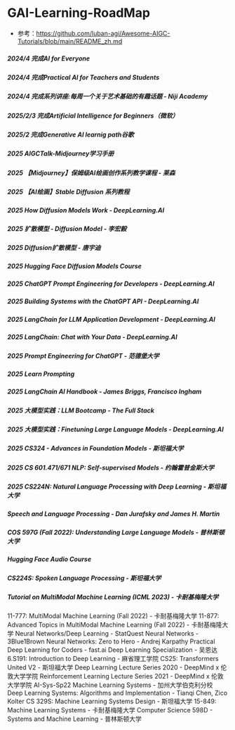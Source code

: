 # GAI-Learning-RoadMap
- 参考：https://github.com/luban-agi/Awesome-AIGC-Tutorials/blob/main/README_zh.md
##### 2024/4 完成AI for Everyone 
##### 2024/4 完成Practical AI for Teachers and Students
##### 2024/4 完成系列讲座:每周一个关于艺术基础的有趣话题 - Niji Academy
##### 2025/2/3 完成Artificial Intelligence for Beginners（微软）
##### 2025/2 完成Generative AI learnig path谷歌 
##### 2025 AIGCTalk-Midjourney学习手册
##### 2025 【Midjourney】保姆级AI绘画创作系列教学课程 - 莱森
##### 2025 【AI绘画】Stable Diffusion 系列教程
##### 2025 How Diffusion Models Work - DeepLearning.AI 
##### 2025 扩散模型 - Diffusion Model - 李宏毅
##### 2025 Diffusion扩散模型 - 唐宇迪
##### 2025 Hugging Face Diffusion Models Course
##### 2025 ChatGPT Prompt Engineering for Developers - DeepLearning.AI
##### 2025 Building Systems with the ChatGPT API - DeepLearning.AI
##### 2025 LangChain for LLM Application Development - DeepLearning.AI
##### 2025 LangChain: Chat with Your Data - DeepLearning.AI
##### 2025 Prompt Engineering for ChatGPT - 范德堡大学
##### 2025 Learn Prompting
##### 2025 LangChain AI Handbook - James Briggs, Francisco Ingham
##### 2025 大模型实践：LLM Bootcamp - The Full Stack
##### 2025 大模型实践：Finetuning Large Language Models - DeepLearning.AI
##### 2025 CS324 - Advances in Foundation Models - 斯坦福大学
##### 2025 CS 601.471/671 NLP: Self-supervised Models - 约翰霍普金斯大学
##### 2025 CS224N: Natural Language Processing with Deep Learning - 斯坦福大学
##### Speech and Language Processing - Dan Jurafsky and James H. Martin
##### COS 597G (Fall 2022): Understanding Large Language Models - 普林斯顿大学
##### Hugging Face Audio Course
##### CS224S: Spoken Language Processing - 斯坦福大学
##### Tutorial on MultiModal Machine Learning (ICML 2023) - 卡耐基梅隆大学
11-777: MultiModal Machine Learning (Fall 2022) - 卡耐基梅隆大学
11-877: Advanced Topics in MultiModal Machine Learning (Fall 2022) - 卡耐基梅隆大学
Neural Networks/Deep Learning - StatQuest
Neural Networks - 3Blue1Brown
Neural Networks: Zero to Hero - Andrej Karpathy
Practical Deep Learning for Coders - fast.ai
Deep Learning Specialization - 吴恩达
6.S191: Introduction to Deep Learning - 麻省理工学院 
CS25: Transformers United V2 - 斯坦福大学
Deep Learning Lecture Series 2020 - DeepMind x 伦敦大学学院
Reinforcement Learning Lecture Series 2021 - DeepMind x 伦敦大学学院 
AI-Sys-Sp22 Machine Learning Systems - 加州大学伯克利分校
Deep Learning Systems: Algorithms and Implementation - Tianqi Chen, Zico Kolter
CS 329S: Machine Learning Systems Design - 斯坦福大学
15-849: Machine Learning Systems - 卡耐基梅隆大学
Computer Science 598D - Systems and Machine Learning - 普林斯顿大学
